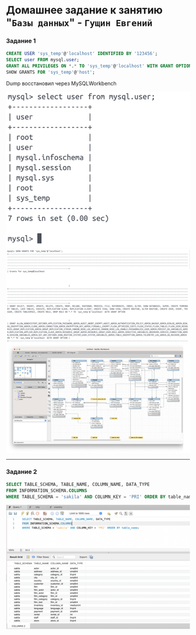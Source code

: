# Домашнее задание к занятию "`Базы данных`" - `Гущин Евгений`

### Задание 1

```sql
CREATE USER 'sys_temp'@'localhost' IDENTIFIED BY '123456';
SELECT user FROM mysql.user;
GRANT ALL PRIVILEGES ON *.* TO 'sys_temp'@'localhost' WITH GRANT OPTION;
SHOW GRANTS FOR 'sys_temp'@'host';
```

Dump восстановил через MySQLWorkbench

![task1](../../img/12_RDB/HW2/Task1_1.png)
![task1](../../img/12_RDB/HW2/Task1_2.png)
![task1](../../img/12_RDB/HW2/Task1_3.png)

---

### Задание 2

```sql
SELECT TABLE_SCHEMA, TABLE_NAME, COLUMN_NAME, DATA_TYPE
FROM INFORMATION_SCHEMA.COLUMNS
WHERE TABLE_SCHEMA = 'sakila' AND COLUMN_KEY = 'PRI' ORDER BY table_name;
```

![task1](../../img/12_RDB/HW2/Task2.png)
